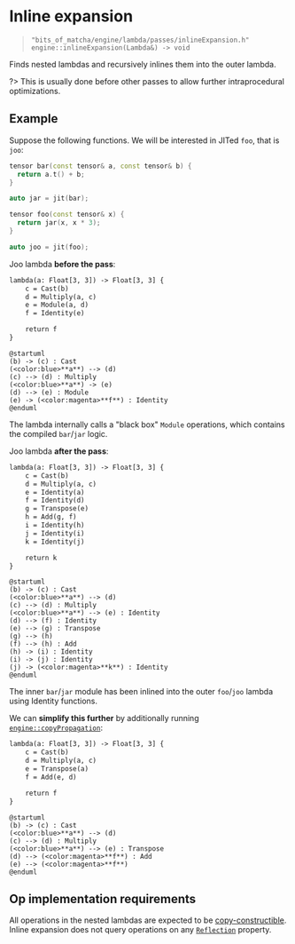 # Inline expansion
> `"bits_of_matcha/engine/lambda/passes/inlineExpansion.h"`\
> `engine::inlineExpansion(Lambda&) -> void`

Finds nested lambdas and recursively inlines them into the outer lambda.

?> This is usually done before other passes 
   to allow further intraprocedural optimizations.

## Example

Suppose the following functions. We will be interested in JITed `foo`, 
that is `joo`:

```cpp
tensor bar(const tensor& a, const tensor& b) {
  return a.t() + b;
}

auto jar = jit(bar);

tensor foo(const tensor& x) {
  return jar(x, x * 3);
}

auto joo = jit(foo);
```

Joo lambda **before the pass**:

```txt
lambda(a: Float[3, 3]) -> Float[3, 3] {
    c = Cast(b)
    d = Multiply(a, c)
    e = Module(a, d)
    f = Identity(e)

    return f
}
```

```plantuml
@startuml
(b) -> (c) : Cast
(<color:blue>**a**) --> (d)
(c) --> (d) : Multiply
(<color:blue>**a**) -> (e)
(d) --> (e) : Module
(e) -> (<color:magenta>**f**) : Identity
@enduml
```

The lambda internally calls a "black box" `Module` operations,
which contains the compiled `bar`/`jar` logic.

Joo lambda **after the pass**:

```txt
lambda(a: Float[3, 3]) -> Float[3, 3] {
    c = Cast(b)
    d = Multiply(a, c)
    e = Identity(a)
    f = Identity(d)
    g = Transpose(e)
    h = Add(g, f)
    i = Identity(h)
    j = Identity(i)
    k = Identity(j)

    return k
}
```

```plantuml
@startuml
(b) -> (c) : Cast
(<color:blue>**a**) --> (d)
(c) --> (d) : Multiply
(<color:blue>**a**) --> (e) : Identity
(d) --> (f) : Identity
(e) --> (g) : Transpose
(g) --> (h)
(f) --> (h) : Add
(h) -> (i) : Identity
(i) -> (j) : Identity
(j) -> (<color:magenta>**k**) : Identity
@enduml
```

The inner `bar`/`jar` module has been inlined into the outer `foo`/`joo` 
lambda using Identity functions. 

We can **simplify this further** by additionally running 
[`engine::copyPropagation`](engine/lambda/passes/copy-propagation):

```txt
lambda(a: Float[3, 3]) -> Float[3, 3] {
    c = Cast(b)
    d = Multiply(a, c)
    e = Transpose(a)
    f = Add(e, d)

    return f
}
```

```plantuml
@startuml
(b) -> (c) : Cast
(<color:blue>**a**) --> (d)
(c) --> (d) : Multiply
(<color:blue>**a**) --> (e) : Transpose
(d) --> (<color:magenta>**f**) : Add
(e) --> (<color:magenta>**f**)
@enduml
```

## Op implementation requirements

All operations in the nested lambdas are expected to be 
[copy-constructible](https://en.cppreference.com/w/cpp/language/copy_constructor). \
Inline expansion does not query operations on any
[`Reflection`](engine/op/reflection) property.

